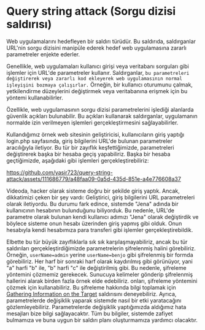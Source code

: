 #  Query string attack (Sorgu dizisi saldırısı)

Web uygulamalarını hedefleyen bir saldırı türüdür. Bu saldırıda, saldırganlar URL'nin sorgu dizisini manipüle ederek hedef web uygulamasına zararlı parametreler enjekte ederler.

Genellikle, web uygulamaları kullanıcı girişi veya veritabanı sorguları gibi işlemler için URL'de parametreler kullanır. Saldırganlar, `bu parametreleri değiştirerek veya zararlı kod ekleyerek web uygulamasının normal işleyişini bozmaya çalışırlar.` Örneğin, bir kullanıcı oturumunu çalmak, yetkilendirme düzeylerini değiştirmek veya veritabanına erişmek için bu yöntemi kullanabilirler.

Özellikle, web uygulamasının sorgu dizisi parametrelerini işlediği alanlarda güvenlik açıkları bulunabilir. Bu açıkları kullanarak saldırganlar, uygulamanın normalde izin verilmeyen işlemleri gerçekleştirmesini sağlayabilirler.

Kullandığımız örnek web sitesinin geliştiricisi, kullanıcıların giriş yaptığı login.php sayfasında, giriş bilgilerini URL'de bulunan parametreler aracılığıyla iletiyor. Bu tür bir zayıflık keşfettiğimizde, parametreleri değiştirerek başka bir hesaba geçiş yapabiliriz. Başka bir hesaba geçtiğimizde, aşağıdaki gibi işlemleri gerçekleştirebiliriz:


https://github.com/yasir723/query-string-attack/assets/111686779/a48faa09-0a5d-435d-851e-a4e776608a37

Videoda, hacker olarak sisteme doğru bir şekilde giriş yaptık. Ancak, dikkatimizi çeken bir şey vardı: Geliştirici, giriş bilgilerini URL parametreleri olarak iletiyordu. Bu durumu fark edince, sistemde "Jena" adında bir kullanıcının hesabının bulunduğunu biliyorduk. Bu nedenle, URL'de parametre olarak bulunan kendi kullanıcı adımızı "Jena" olarak değiştirdik ve böylece sisteme onun hesabı üzerinden giriş yapmış gibi olduk. Onun hesabıyla kendi hesabımıza para transferi gibi işlemler gerçekleştirebildik.


Elbette bu tür büyük zayıflıklarla sık sık karşılaşmayabiliriz, ancak bu tür saldırıları gerçekleştirdiğimizde parametrelerin şifrelenmiş halini görebiliriz. Örneğin, `userName=admin` yerine `userName=benjo` gibi şifrelenmiş bir formda görebiliriz. Her harf bir sonraki harf olarak kaydırılmış gibi görünüyor, yani "a" harfi "b" ile, "b" harfi "c" ile değiştirilmiş gibi. Bu nedenle, şifreleme yöntemini çözmemiz gerekecek. Sunucuya kelimeler gönderip şifrelenmiş hallerini alarak birden fazla örnek elde edebiliriz. onları, şifreleme yöntemini çözmek için kullanabiliriz. Bu şifreleme hakkında bilgi toplamak için [Gathering Information on the Target](https://github.com/yasir723/gathering-Information-on-the-target) saldırısını deneyebiliriz. Ayrıca, parametrelerde değişiklik yaparak sistemde nasıl bir etki yaratacağını gözlemleyebiliriz. Parametrelerde değişiklik yaptığımızda aldığımız hata mesajları bize bilgi sağlayacaktır. Tüm bu bilgiler, sistemde zafiyet bulmamıza ve buna uygun bir saldırı planı oluşturmamıza yardımcı olacaktır.

